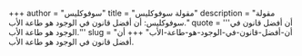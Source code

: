 +++
author = "سوفوكليس"
title = "مقولة سوفوكليس"
description = "مقولة سوفوكليس: أن أفضل قانون في الوجود هو طاعة الأب."
quote = '''أن أفضل قانون في الوجود هو طاعة الأب.'''
slug = "أن-أفضل-قانون-في-الوجود-هو-طاعة-الأب"
+++
أن أفضل قانون في الوجود هو طاعة الأب.
